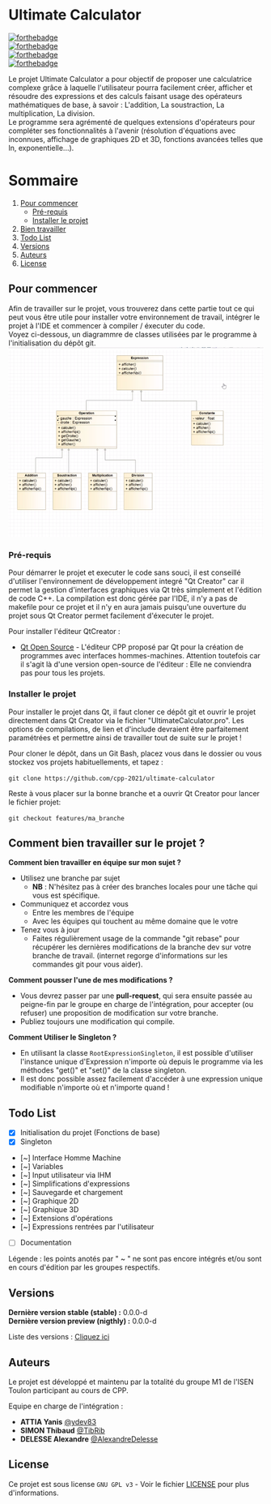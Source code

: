 # Ultimate Calculator

[![forthebadge](https://forthebadge.com/images/badges/0-percent-optimized.svg)](https://forthebadge.com)  
[![forthebadge](https://forthebadge.com/images/badges/powered-by-coffee.svg)](https://forthebadge.com)  
[![forthebadge](https://forthebadge.com/images/badges/built-with-love.svg)](https://forthebadge.com)  
[![forthebadge](https://forthebadge.com/images/badges/made-with-c-plus-plus.svg)](https://forthebadge.com)  

Le projet Ultimate Calculator a pour objectif de proposer une calculatrice complexe grâce à laquelle l'utilisateur pourra facilement créer, afficher et résoudre des expressions et des calculs faisant usage des opérateurs mathématiques de base, à savoir : L'addition, La soustraction, La multiplication, La division.   
Le programme sera agrémenté de quelques extensions d'opérateurs pour compléter ses fonctionnalités à l'avenir (résolution d'équations avec inconnues, affichage de graphiques 2D et 3D, fonctions avancées telles que ln, exponentielle...).  
  
# Sommaire
1. [Pour commencer](#start)  
    - [Pré-requis](#start-prerequisites)  
    - [Installer le projet](#project-begin)  
2. [Bien travailler](#how-to)  
3. [Todo List](#todo)  
4. [Versions](#versions)  
5. [Auteurs](#authors)  
6. [License](#license)  

## Pour commencer <a name="start"></a>

Afin de travailler sur le projet, vous trouverez dans cette partie tout ce qui peut vous être utile pour installer votre environnement de travail, intégrer le projet à l'IDE et commencer à compiler / éxecuter du code.  
Voyez ci-dessous, un diagrammre de classes utilisées par le programme à l'initialisation du dépôt git.  
![Diagramme de classes](res/modelio.png?raw=true "Diagramme de classes")
  
### Pré-requis <a name="start-prerequisites"></a>

Pour démarrer le projet et executer le code sans souci, il est conseillé d'utiliser l'environnement de développement integré "Qt Creator" car il permet la gestion d'interfaces graphiques via Qt très simplement et l'édition de code C++. La compilation est donc gérée par l'IDE, il n'y a pas de makefile pour ce projet et il n'y en aura jamais puisqu'une ouverture du projet sous Qt Creator permet facilement d'éxecuter le projet.  
  
Pour installer l'éditeur QtCreator :  
* [Qt Open Source](https://www.qt.io/download-open-source) - L'éditeur CPP proposé par Qt pour la création de programmes avec interfaces hommes-machines. Attention toutefois car il s'agit là d'une version open-source de l'éditeur : Elle ne conviendra pas pour tous les projets.  

### Installer le projet <a name="project-begin"></a>

Pour installer le projet dans Qt, il faut cloner ce dépôt git et ouvrir le projet directement dans Qt Creator via le fichier "UltimateCalculator.pro". Les options de compilations, de lien et d'include devraient être parfaitement paramétrées et permettre ainsi de travailler tout de suite sur le projet !  

Pour cloner le dépôt, dans un Git Bash, placez vous dans le dossier ou vous stockez vos projets habituellements, et tapez :  

``git clone https://github.com/cpp-2021/ultimate-calculator``  

Reste à vous placer sur la bonne branche et a ouvrir Qt Creator pour lancer le fichier projet:

``git checkout features/ma_branche``  
  
## Comment bien travailler sur le projet ? <a name="how-to"></a>

**Comment bien travailler en équipe sur mon sujet ?**

- Utilisez une branche par sujet
    - **NB** : N'hésitez pas à créer des branches locales pour une tâche qui vous est spécifique.
- Communiquez et accordez vous
    - Entre les membres de l'équipe
    - Avec les équipes qui touchent au même domaine que le votre
- Tenez vous à jour
    - Faites régulièrement usage de la commande "git rebase" pour récupérer les dernières modifications de la branche dev sur votre branche de travail. (internet regorge d'informations sur les commandes git pour vous aider).

**Comment pousser l'une de mes modifications ?**

- Vous devrez passer par une **pull-request**, qui sera ensuite passée au peigne-fin par le groupe en charge de l'intégration, pour accepter (ou refuser) une proposition de modification sur votre branche.
- Publiez toujours une modification qui compile.  

**Comment Utiliser le Singleton ?**  
- En utilisant la classe `RootExpressionSingleton`, il est possible d'utiliser l'instance unique d'Expression n'importe où depuis le programme via les méthodes "get()" et "set()" de la classe singleton.  
- Il est donc possible assez facilement d'accéder à une expression unique modifiable n'importe où et n'importe quand !  

## Todo List <a name="todo"></a>

- [x] Initialisation du projet (Fonctions de base)  
- [x] Singleton  
- [~] Interface Homme Machine
- [~] Variables  
- [~] Input utilisateur via IHM  
- [~] Simplifications d'expressions  
- [~] Sauvegarde et chargement  
- [~] Graphique 2D  
- [~] Graphique 3D  
- [~] Extensions d'opérations  
- [~] Expressions rentrées par l'utilisateur  
- [ ] Documentation 

Légende :  les points anotés par " ~ " ne sont pas encore intégrés et/ou sont en cours d'édition par les groupes respectifs.

## Versions <a name="versions"></a>
**Dernière version stable (stable) :** 0.0.0-d  
**Dernière version preview (nigthly) :** 0.0.0-d  

Liste des versions : [Cliquez ici](https://github.com/cpp-2021/cpp-2021/ultimate-calculator/tags)  

## Auteurs <a name="authors"></a>
Le projet est développé et maintenu par la totalité du groupe M1 de l'ISEN Toulon participant au cours de CPP.  

Equipe en charge de l'intégration :  
* **ATTIA Yanis** [@ydev83](https://github.com/yadev83)  
* **SIMON Thibaud** [@TibRib](https://github.com/tibrib)  
* **DELESSE Alexandre** [@AlexandreDelesse](https://github.com/alexandredelesse)  

## License <a name="license"></a>

Ce projet est sous license ``GNU GPL v3`` - Voir le fichier [LICENSE](LICENSE) pour plus d'informations.  

